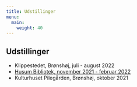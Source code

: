 ```yaml
---
title: Udstillinger
menu:
  main:
    weight: 40
---
```


## Udstillinger

- Klippestedet, Brønshøj, juli - august 2022
- [Husum Bibliotek, november 2021 - februar 2022](https://bibliotek.kk.dk/bibliotek/husum/arrangementer/)
- Kulturhuset Pilegården, Brønshøj, oktober 2021
